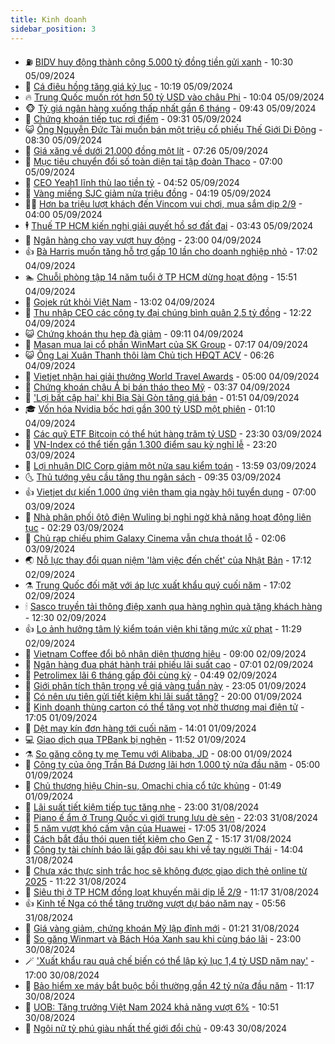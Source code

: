 ```yaml
---
title: Kinh doanh
sidebar_position: 3
---
```


<!-- vnexpress-kinh-doanh:START -->
- ⛽️ [BIDV huy động thành công 5.000 tỷ đồng tiền gửi xanh](https://vnexpress.net/bidv-huy-dong-thanh-cong-5-000-ty-dong-tien-gui-xanh-4789469.html) - 10:30 05/09/2024
- 🐲 [Cá điêu hồng tăng giá kỷ lục](https://vnexpress.net/ca-dieu-hong-tang-gia-ky-luc-4789432.html) - 10:19 05/09/2024
- 🔥 [Trung Quốc muốn rót hơn 50 tỷ USD vào châu Phi](https://vnexpress.net/trung-quoc-muon-rot-hon-50-ty-usd-vao-chau-phi-4789422.html) - 10:04 05/09/2024
- 🐵 [Tỷ giá ngân hàng xuống thấp nhất gần 6 tháng](https://vnexpress.net/ty-gia-ngan-hang-xuong-thap-nhat-gan-6-thang-4789429.html) - 09:43 05/09/2024
- 🦅 [Chứng khoán tiếp tục rơi điểm](https://vnexpress.net/chung-khoan-hom-nay-5-9-vn-index-tiep-tuc-roi-diem-4789419.html) - 09:31 05/09/2024
- 😺 [Ông Nguyễn Đức Tài muốn bán một triệu cổ phiếu Thế Giới Di Động](https://vnexpress.net/ong-nguyen-duc-tai-muon-ban-mot-trieu-co-phieu-the-gioi-di-dong-4789371.html) - 08:30 05/09/2024
- 🤩 [Giá xăng về dưới 21.000 đồng một lít](https://vnexpress.net/gia-xang-moi-nhat-hom-nay-5-9-4789361.html) - 07:26 05/09/2024
- 🌮 [Mục tiêu chuyển đổi số toàn diện tại tập đoàn Thaco](https://vnexpress.net/muc-tieu-chuyen-doi-so-toan-dien-tai-tap-doan-thaco-4789152.html) - 07:00 05/09/2024
- 🧰 [CEO Yeah1 lĩnh thù lao tiền tỷ](https://vnexpress.net/ceo-yeah1-linh-thu-lao-tien-ty-4789309.html) - 04:52 05/09/2024
- 🤔 [Vàng miếng SJC giảm nửa triệu đồng](https://vnexpress.net/gia-vang-moi-nhat-hom-nay-5-9-4789301.html) - 04:19 05/09/2024
- 🧑‍💻 [Hơn ba triệu lượt khách đến Vincom vui chơi, mua sắm dịp 2/9](https://vnexpress.net/hon-ba-trieu-luot-khach-den-vincom-vui-choi-mua-sam-dip-2-9-4789188.html) - 04:00 05/09/2024
- 🕴 [Thuế TP HCM kiến nghị giải quyết hồ sơ đất đai](https://vnexpress.net/thue-tp-hcm-kien-nghi-khan-giai-quyet-ho-so-dat-dai-4789234.html) - 03:43 05/09/2024
- 🦩 [Ngân hàng cho vay vượt huy động](https://vnexpress.net/ngan-hang-cho-vay-vuot-huy-dong-4788869.html) - 23:00 04/09/2024
- 👍 [Bà Harris muốn tăng hỗ trợ gấp 10 lần cho doanh nghiệp nhỏ](https://vnexpress.net/ba-harris-muon-tang-ho-tro-gap-10-lan-cho-doanh-nghiep-nho-4789005.html) - 17:02 04/09/2024
- 🏊 [Chuỗi phòng tập 14 năm tuổi ở TP HCM dừng hoạt động](https://vnexpress.net/chuoi-phong-tap-14-nam-tuoi-o-tp-hcm-dung-hoat-dong-4789106.html) - 15:51 04/09/2024
- 🤡 [Gojek rút khỏi Việt Nam](https://vnexpress.net/gojek-rut-khoi-viet-nam-4789095.html) - 13:02 04/09/2024
- 👀 [Thu nhập CEO các công ty đại chúng bình quân 2,5 tỷ đồng](https://vnexpress.net/thu-nhap-ceo-cac-cong-ty-dai-chung-binh-quan-2-5-ty-dong-4789087.html) - 12:22 04/09/2024
- 😺 [Chứng khoán thu hẹp đà giảm](https://vnexpress.net/chung-khoan-thu-hep-da-giam-4789024.html) - 09:11 04/09/2024
- 🦣 [Masan mua lại cổ phần WinMart của SK Group](https://vnexpress.net/masan-mua-lai-co-phan-winmart-cua-sk-group-4788924.html) - 07:17 04/09/2024
- 😺 [Ông Lại Xuân Thanh thôi làm Chủ tịch HĐQT ACV](https://vnexpress.net/ong-lai-xuan-thanh-thoi-lam-chu-tich-hdqt-acv-4788915.html) - 06:26 04/09/2024
- 💼 [Vietjet nhận hai giải thưởng World Travel Awards](https://vnexpress.net/vietjet-nhan-hai-giai-thuong-world-travel-awards-4788847.html) - 05:00 04/09/2024
- 🤗 [Chứng khoán châu Á bị bán tháo theo Mỹ](https://vnexpress.net/chung-khoan-chau-a-bi-ban-thao-theo-my-4788789.html) - 03:37 04/09/2024
- 👀 [&#39;Lợi bất cập hại&#39; khi Bia Sài Gòn tăng giá bán](https://vnexpress.net/loi-bat-cap-hai-khi-bia-sai-gon-tang-gia-ban-4788582.html) - 01:51 04/09/2024
- 🎓 [Vốn hóa Nvidia bốc hơi gần 300 tỷ USD một phiên](https://vnexpress.net/von-hoa-nvidia-boc-hoi-gan-300-ty-usd-mot-phien-4788722.html) - 01:10 04/09/2024
- 🗽 [Các quỹ ETF Bitcoin có thể hút hàng trăm tỷ USD](https://vnexpress.net/cac-quy-etf-bitcoin-co-the-hut-hang-tram-ty-usd-4788667.html) - 23:30 03/09/2024
- 🚀 [VN-Index có thể tiến gần 1.300 điểm sau kỳ nghỉ lễ](https://vnexpress.net/vn-index-co-the-tien-gan-1-300-diem-sau-ky-nghi-le-4788584.html) - 23:20 03/09/2024
- 🤗 [Lợi nhuận DIC Corp giảm một nửa sau kiểm toán](https://vnexpress.net/loi-nhuan-dic-corp-giam-mot-nua-sau-kiem-toan-4788633.html) - 13:59 03/09/2024
- 🌜 [Thủ tướng yêu cầu tăng thu ngân sách](https://vnexpress.net/thu-tuong-yeu-cau-tang-thu-ngan-sach-4788603.html) - 09:35 03/09/2024
- 👍 [Vietjet dự kiến 1.000 ứng viên tham gia ngày hội tuyển dụng](https://vnexpress.net/vietjet-du-kien-1-000-ung-vien-tham-gia-ngay-hoi-tuyen-dung-4788367.html) - 07:00 03/09/2024
- 🤖 [Nhà phân phối ôtô điện Wuling bị nghi ngờ khả năng hoạt động liên tục](https://vnexpress.net/nha-phan-phoi-oto-dien-wuling-bi-nghi-ngo-kha-nang-hoat-dong-lien-tuc-4788515.html) - 02:29 03/09/2024
- 🫣 [Chủ rạp chiếu phim Galaxy Cinema vẫn chưa thoát lỗ](https://vnexpress.net/chu-rap-chieu-phim-galaxy-cinema-van-chua-thoat-lo-4788548.html) - 02:06 03/09/2024
- 🌏 [Nỗ lực thay đổi quan niệm &#39;làm việc đến chết&#39; của Nhật Bản](https://vnexpress.net/no-luc-thay-doi-quan-niem-lam-viec-den-chet-cua-nhat-ban-4787962.html) - 17:12 02/09/2024
- ⚗️ [Trung Quốc đối mặt với áp lực xuất khẩu quý cuối năm](https://vnexpress.net/trung-quoc-doi-mat-voi-ap-luc-xuat-khau-quy-cuoi-nam-4788434.html) - 17:02 02/09/2024
- 🕯 [Sasco truyền tải thông điệp xanh qua hàng nghìn quà tặng khách hàng](https://vnexpress.net/sasco-truyen-tai-thong-diep-xanh-qua-hang-nghin-qua-tang-khach-hang-4788486.html) - 12:30 02/09/2024
- 👍 [Lo ảnh hưởng tâm lý kiểm toán viên khi tăng mức xử phạt](https://vnexpress.net/lo-anh-huong-tam-ly-kiem-toan-vien-khi-tang-muc-xu-phat-4788352.html) - 11:29 02/09/2024
- 🤠 [Vietnam Coffee đổi bộ nhận diện thương hiệu](https://vnexpress.net/vietnam-coffee-doi-bo-nhan-dien-thuong-hieu-4787010.html) - 09:00 02/09/2024
- 🌊 [Ngân hàng đua phát hành trái phiếu lãi suất cao](https://vnexpress.net/ngan-hang-dua-phat-hanh-trai-phieu-lai-suat-cao-4788276.html) - 07:01 02/09/2024
- 🌈 [Petrolimex lãi 6 tháng gấp đôi cùng kỳ](https://vnexpress.net/petrolimex-lai-6-thang-gap-doi-cung-ky-4788362.html) - 04:49 02/09/2024
- 🥳 [Giới phân tích thận trọng về giá vàng tuần này](https://vnexpress.net/gioi-phan-tich-than-trong-ve-gia-vang-tuan-nay-4788214.html) - 23:05 01/09/2024
- 🐻 [Có nên ưu tiên gửi tiết kiệm khi lãi suất tăng?](https://vnexpress.net/co-nen-uu-tien-gui-tiet-kiem-khi-lai-suat-tang-4782862.html) - 20:00 01/09/2024
- 💫 [Kinh doanh thùng carton có thể tăng vọt nhờ thương mại điện tử](https://vnexpress.net/kinh-doanh-thung-carton-co-the-tang-vot-nho-thuong-mai-dien-tu-4788251.html) - 17:05 01/09/2024
- 🤩 [Dệt may kín đơn hàng tới cuối năm](https://vnexpress.net/det-may-kin-don-hang-toi-cuoi-nam-4788241.html) - 14:01 01/09/2024
- 💻 [Giao dịch qua TPBank bị nghẽn](https://vnexpress.net/giao-dich-qua-tpbank-bi-nghen-4788247.html) - 11:52 01/09/2024
- ⚗️ [So găng công ty mẹ Temu với Alibaba, JD](https://vnexpress.net/so-gang-cong-ty-me-temu-voi-alibaba-jd-4787697.html) - 08:00 01/09/2024
- 🌈 [Công ty của ông Trần Bá Dương lãi hơn 1.000 tỷ nửa đầu năm](https://vnexpress.net/cong-ty-cua-ong-tran-ba-duong-lai-hon-1-000-ty-nua-dau-nam-4788118.html) - 05:00 01/09/2024
- 🌝 [Chủ thương hiệu Chin-su, Omachi chia cổ tức khủng](https://vnexpress.net/chu-thuong-hieu-chin-su-omachi-chia-co-tuc-khung-4788031.html) - 01:49 01/09/2024
- 🥸 [Lãi suất tiết kiệm tiếp tục tăng nhẹ](https://vnexpress.net/lai-suat-tiet-kiem-tiep-tuc-tang-nhe-4788026.html) - 23:00 31/08/2024
- 🦆 [Piano ế ẩm ở Trung Quốc vì giới trung lưu dè sẻn](https://vnexpress.net/piano-e-am-o-trung-quoc-vi-gioi-trung-luu-de-sen-4787977.html) - 22:03 31/08/2024
- 🌋 [5 năm vượt khó cấm vận của Huawei](https://vnexpress.net/5-nam-vuot-kho-cam-van-cua-huawei-4787556.html) - 17:05 31/08/2024
- 🦍 [Cách bắt đầu thói quen tiết kiệm cho Gen Z](https://vnexpress.net/cach-bat-dau-thoi-quen-tiet-kiem-cho-gen-z-4786363.html) - 15:17 31/08/2024
- 🤔 [Công ty tài chính báo lãi gấp đôi sau khi về tay người Thái](https://vnexpress.net/cong-ty-tai-chinh-bao-lai-gap-doi-sau-khi-ve-tay-nguoi-thai-4787683.html) - 14:04 31/08/2024
- 🧰 [Chưa xác thực sinh trắc học sẽ không được giao dịch thẻ online từ 2025](https://vnexpress.net/chua-xac-thuc-sinh-trac-hoc-se-khong-duoc-giao-dich-the-online-tu-2025-4788007.html) - 11:22 31/08/2024
- 🌝 [Siêu thị ở TP HCM đồng loạt khuyến mãi dịp lễ 2/9](https://vnexpress.net/sieu-thi-o-tp-hcm-dong-loat-khuyen-mai-dip-le-2-9-4787971.html) - 11:17 31/08/2024
- 👍 [Kinh tế Nga có thể tăng trưởng vượt dự báo năm nay](https://vnexpress.net/kinh-te-nga-co-the-tang-truong-vuot-du-bao-nam-nay-4787910.html) - 05:56 31/08/2024
- 🗽 [Giá vàng giảm, chứng khoán Mỹ lập đỉnh mới](https://vnexpress.net/gia-vang-giam-chung-khoan-my-lap-dinh-moi-4787837.html) - 01:21 31/08/2024
- 🐎 [So găng Winmart và Bách Hóa Xanh sau khi cùng báo lãi](https://vnexpress.net/so-gang-winmart-va-bach-hoa-xanh-sau-khi-cung-bao-lai-4786492.html) - 23:00 30/08/2024
- 🪄 [&#39;Xuất khẩu rau quả chế biến có thể lập kỷ lục 1,4 tỷ USD năm nay&#39;](https://vnexpress.net/xuat-khau-rau-qua-che-bien-co-the-lap-ky-luc-1-4-ty-usd-nam-nay-4787675.html) - 17:00 30/08/2024
- 🎊 [Bảo hiểm xe máy bắt buộc bồi thường gần 42 tỷ nửa đầu năm](https://vnexpress.net/ty-le-boi-thuong-bao-hiem-xe-may-bat-buoc-duoi-10-4787722.html) - 11:17 30/08/2024
- 🗽 [UOB: Tăng trưởng Việt Nam 2024 khả năng vượt 6%](https://vnexpress.net/uob-tang-truong-viet-nam-2024-kha-nang-vuot-6-4787654.html) - 10:51 30/08/2024
- 🦩 [Ngôi nữ tỷ phú giàu nhất thế giới đổi chủ](https://vnexpress.net/ngoi-nu-ty-phu-giau-nhat-the-gioi-doi-chu-4787614.html) - 09:43 30/08/2024<!-- vnexpress-kinh-doanh:END -->
